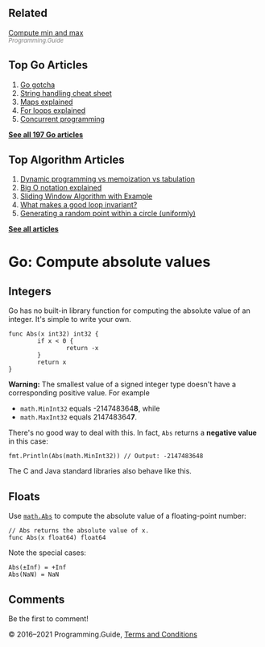 <span class="underline"></span>

<span class="underline"></span>

## Related

[Compute min and max](max-min-function.html)  
<span style="color: grey; font-style: italic; font-size: smaller">Programming.Guide</span>

## Top Go Articles

1.  [Go gotcha](go-gotcha.html)
2.  [String handling cheat sheet](string-functions-reference-cheat-sheet.html)
3.  [Maps explained](maps-explained.html)
4.  [For loops explained](for-loop.html)
5.  [Concurrent programming](go-concurrency-tutorial.html)

[**See all 197 Go articles**](index.html)

<span class="underline"></span>

## Top Algorithm Articles

1.  [Dynamic programming vs memoization vs tabulation](../dynamic-programming-vs-memoization-vs-tabulation.html)
2.  [Big O notation explained](../big-o-notation-explained.html)
3.  [Sliding Window Algorithm with Example](../sliding-window-example.html)
4.  [What makes a good loop invariant?](../what-makes-a-good-loop-invariant.html)
5.  [Generating a random point within a circle (uniformly)](../random-point-within-circle.html)

[**See all articles**](../index.html)

# Go: Compute absolute values

## Integers

Go has no built-in library function for computing the absolute value of an integer. It's simple to write your own.

    func Abs(x int32) int32 {
            if x < 0 {
                    return -x
            }
            return x
    }

**Warning:** The smallest value of a signed integer type doesn't have a corresponding positive value. For example

- `math.MinInt32` equals -214748364**8**, while
- `math.MaxInt32` equals 214748364**7**.

There's no good way to deal with this. In fact, `Abs` returns a **negative value** in this case:

    fmt.Println(Abs(math.MinInt32)) // Output: -2147483648

The C and Java standard libraries also behave like this.

## Floats

Use [`math.Abs`](https://golang.org/pkg/math/#Abs) to compute the absolute value of a floating-point number:

    // Abs returns the absolute value of x.
    func Abs(x float64) float64

Note the special cases:

    Abs(±Inf) = +Inf
    Abs(NaN) = NaN

## Comments

Be the first to comment!

© 2016–2021 Programming.Guide, [Terms and Conditions](../terms-and-conditions.html)

